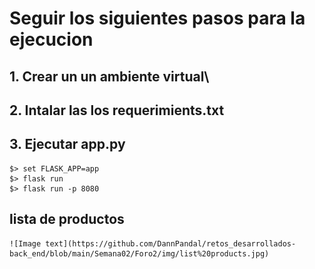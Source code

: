 # Seguir los siguientes pasos para la ejecucion

##  1. Crear un un ambiente virtual\

##  2. Intalar las los requerimients.txt

## 3. Ejecutar app.py 
    $> set FLASK_APP=app
    $> flask run
    $> flask run -p 8080


## lista de productos
    ![Image text](https://github.com/DannPandal/retos_desarrollados-back_end/blob/main/Semana02/Foro2/img/list%20products.jpg)

